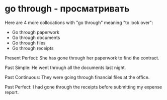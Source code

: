 # go through - просматривать

Here are 4 more collocations with "go through" meaning "to look over":

- Go through paperwork
- Go through documents
- Go through files
- Go through receipts

Present Perfect:
She has gone through her paperwork to find the contract.

Past Simple:
He went through all the documents last night.

Past Continuous:
They were going through financial files at the office.

Past Perfect:
I had gone through the receipts before submitting my expense report.
